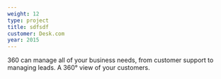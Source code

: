 ```yaml
---
weight: 12
type: project
title: sdfsdf
customer: Desk.com
year: 2015
---
```

360 can manage all of your business needs, from customer support to managing leads. A 360° view of your customers.
